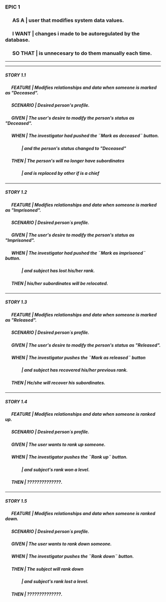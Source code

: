 ### EPIC 1  

### &nbsp; &nbsp; &nbsp; AS A | user that modifies system data values.  
 
### &nbsp; &nbsp; &nbsp; I WANT  | changes i made to be autoregulated by the database.  

### &nbsp; &nbsp; &nbsp; SO THAT  | is unnecesary to do them manually each time.  

--------------------------------------------------------------------------------
--------------------------------------------------------------------------------

##### STORY 1.1   

##### &nbsp; &nbsp; &nbsp; FEATURE |  Modifies relationships and data when someone is marked as "Deceased".
##### &nbsp; &nbsp; &nbsp; SCENARIO | Desired person's profile.   
##### &nbsp; &nbsp; &nbsp; GIVEN | The user's desire to modify the person's status as "Deceased".    
##### &nbsp; &nbsp; &nbsp; WHEN | The investigator had pushed the ¨Mark as deceased¨ button.
##### &nbsp; &nbsp; &nbsp; &nbsp; &nbsp; &nbsp; &nbsp; &nbsp; | and the person's status changed to "Deceased" 
##### &nbsp; &nbsp; &nbsp; THEN | The person's will no longer have subordinates
##### &nbsp; &nbsp; &nbsp; &nbsp; &nbsp; &nbsp; &nbsp; &nbsp; | and is replaced by other if is a chief

--------------------------------------------------------------------------------
##### STORY 1.2    

##### &nbsp; &nbsp; &nbsp; FEATURE |  Modifies relationships and data when someone is marked as "Imprisoned".
##### &nbsp; &nbsp; &nbsp; SCENARIO | Desired person´s profile.     
##### &nbsp; &nbsp; &nbsp; GIVEN | The user's desire to modify the person's status as "Imprisoned".     
##### &nbsp; &nbsp; &nbsp; WHEN | The investigator had pushed the ¨Mark as imprisoned¨ button.
##### &nbsp; &nbsp; &nbsp; &nbsp; &nbsp; &nbsp; &nbsp; &nbsp; | and subject has lost his/her rank.
##### &nbsp; &nbsp; &nbsp; THEN |  his/her subordinates will be relocated.


--------------------------------------------------------------------------------
##### STORY 1.3  

##### &nbsp; &nbsp; &nbsp; FEATURE |  Modifies relationships and data when someone is marked as "Released".
##### &nbsp; &nbsp; &nbsp; SCENARIO | Desired person´s profile.     
##### &nbsp; &nbsp; &nbsp; GIVEN | The user's desire to modify the person's status as "Released". 
##### &nbsp; &nbsp; &nbsp; WHEN | The investigator pushes the ¨Mark as released¨ button
##### &nbsp; &nbsp; &nbsp; &nbsp; &nbsp; &nbsp; &nbsp; &nbsp; | and subject has recovered his/her previous rank.
##### &nbsp; &nbsp; &nbsp; THEN | He/she will recover his subordinates.

--------------------------------------------------------------------------------
##### STORY 1.4   

##### &nbsp; &nbsp; &nbsp; FEATURE |  Modifies relationships and data when someone is ranked up.
##### &nbsp; &nbsp; &nbsp; SCENARIO | Desired person´s profile.   
##### &nbsp; &nbsp; &nbsp; GIVEN | The user wants to rank up someone.  
##### &nbsp; &nbsp; &nbsp; WHEN | The investigator pushes the ¨Rank up¨ button.
##### &nbsp; &nbsp; &nbsp; &nbsp; &nbsp; &nbsp; &nbsp; &nbsp; | and subject's rank won a level.
##### &nbsp; &nbsp; &nbsp; THEN | *??????????????*.

--------------------------------------------------------------------------------
##### STORY 1.5   

##### &nbsp; &nbsp; &nbsp; FEATURE |   Modifies relationships and data when someone is ranked down.
##### &nbsp; &nbsp; &nbsp; SCENARIO | Desired person´s profile.    
##### &nbsp; &nbsp; &nbsp; GIVEN | The user wants to rank down someone.    
##### &nbsp; &nbsp; &nbsp; WHEN | The investigator pushes the ¨Rank down¨ button.
##### &nbsp; &nbsp; &nbsp; THEN | The subject will rank down 
##### &nbsp; &nbsp; &nbsp; &nbsp; &nbsp; &nbsp; &nbsp; &nbsp; | and subject's rank lost a level.
##### &nbsp; &nbsp; &nbsp; THEN | *??????????????*.
